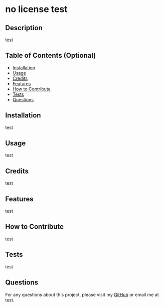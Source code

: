 # no license test

## Description
  
test
  
## Table of Contents (Optional)
  
 - [Installation](#installation)
 - [Usage](#usage)
 - [Credits](#credits)
 - [Features](#features)
 - [How to Contribute](#how-to-contribute)
 - [Tests](#tests)
 - [Questions](#questions)
  
## Installation
  
test
  
## Usage
  
test
  
## Credits
  
test
  
## Features
  
test
  
## How to Contribute
  
test
  
## Tests
  
test

## Questions

For any questions about this project, please visit my [GitHub](https://github.com/test) or email me at test.
